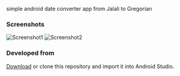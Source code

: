 simple android date converter app from Jalali to Gregorian


### Screenshots
![Screenshot1](https://uncogeek.ir/wp-content/uploads/2023/07/jalali-date-convertor-780x458.png)
![Screenshot2](https://uncogeek.ir/wp-content/uploads/2023/07/jalali-date-convertor-2-1.png)


### Developed from

[Download](https://github.com/slymax/webview/archive/master.zip) or clone this repository and import it into Android Studio.

